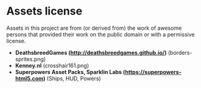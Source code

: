 # Assets license

Assets in this project are from (or derived from) the work of awesome persons that provided their work on the public domain or with a permissive license.

- **DeathsbreedGames (http://deathsbreedgames.github.io/)** (borders-sprites.png)
- **Kenney.nl** (crosshair161.png)
- **Superpowers Asset Packs, Sparklin Labs (https://superpowers-html5.com)** (Ships, HUD, Powers)
